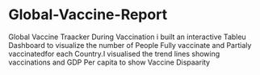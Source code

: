 # Global-Vaccine-Report
Global Vaccine Traacker
During Vaccination i built an interactive Tableu Dashboard to visualize the number of People Fully vaccinate and Partialy vaccinatedfor each Country.I visualised the trend lines showing vaccinations and GDP Per capita to show Vaccine Dispaarity
